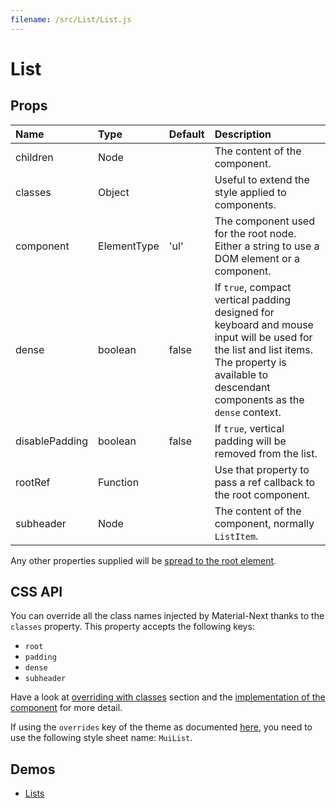 ```yaml
---
filename: /src/List/List.js
---
```


<!--- This documentation is automatically generated, do not try to edit it. -->

# List



## Props

| Name | Type | Default | Description |
|:-----|:-----|:--------|:------------|
| children | Node |  | The content of the component. |
| classes | Object |  | Useful to extend the style applied to components. |
| component | ElementType | 'ul' | The component used for the root node. Either a string to use a DOM element or a component. |
| dense | boolean | false | If `true`, compact vertical padding designed for keyboard and mouse input will be used for the list and list items. The property is available to descendant components as the `dense` context. |
| disablePadding | boolean | false | If `true`, vertical padding will be removed from the list. |
| rootRef | Function |  | Use that property to pass a ref callback to the root component. |
| subheader | Node |  | The content of the component, normally `ListItem`. |

Any other properties supplied will be [spread to the root element](/guides/api#spread).

## CSS API

You can override all the class names injected by Material-Next thanks to the `classes` property.
This property accepts the following keys:
- `root`
- `padding`
- `dense`
- `subheader`

Have a look at [overriding with classes](/customization/overrides#overriding-with-classes) section
and the [implementation of the component](https://github.com/@material-next/core/@material-next/core/tree/v1-beta/src/List/List.js)
for more detail.

If using the `overrides` key of the theme as documented
[here](/customization/themes#customizing-all-instances-of-a-component-type),
you need to use the following style sheet name: `MuiList`.

## Demos

- [Lists](/demos/lists)

